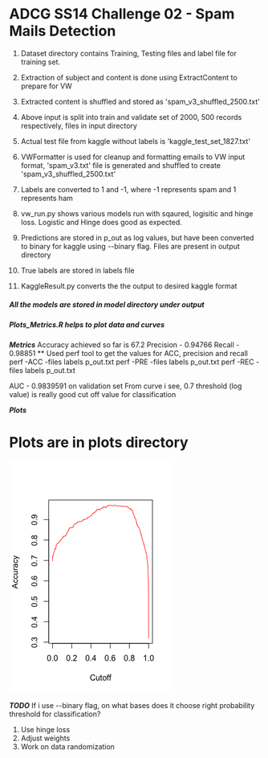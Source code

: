 # ADCG SS14 Challenge 02 - Spam Mails Detection

1. Dataset directory contains Training, Testing files and label file for training set.
2. Extraction of subject and content is done using ExtractContent to prepare for VW
3. Extracted content is shuffled and stored as 'spam_v3_shuffled_2500.txt'
4. Above input is split into train and validate set of 2000, 500 records respectively, files in input directory
5. Actual test file from kaggle without labels is 'kaggle_test_set_1827.txt'

1. VWFormatter is used for cleanup and formatting emails to VW input format, 'spam_v3.txt' file is generated and shuffled
   to create 'spam_v3_shuffled_2500.txt'
2. Labels are converted to 1 and -1, where -1 represents spam and 1 represents ham
3. vw_run.py shows various models run with sqaured, logisitic and hinge loss. Logistic and Hinge does good as expected.
4. Predictions are stored in p_out as log values, but have been converted to binary for kaggle using --binary flag. Files
   are present in output directory
5. True labels are stored in labels file
6. KaggleResult.py converts the the output to desired kaggle format

#####  All the models are stored in model directory under output

#####  Plots_Metrics.R helps to plot data and curves

*****************Metrics*****************
Accuracy achieved so far is 67.2
Precision - 0.94766
Recall - 0.98851
** Used perf tool to get the values for ACC, precision and recall
perf -ACC -files labels p_out.txt
perf -PRE -files labels p_out.txt
perf -REC -files labels p_out.txt

AUC - 0.9839591 on validation set
From curve i see, 0.7 threshold (log value) is really good cut off value for classification

*****************Plots*****************
# Plots are in plots directory
![Accuracy Curve](https://github.com/badlogicmanpreet/vowpal_wabbit/blob/ms_dev/vw_apps/spam/src/plots/AccuracyPlot_Valid.png)

*****************TODO*****************
If i use --binary flag, on what bases does it choose right probability threshold for classification?

1. Use hinge loss
2. Adjust weights
3. Work on data randomization




